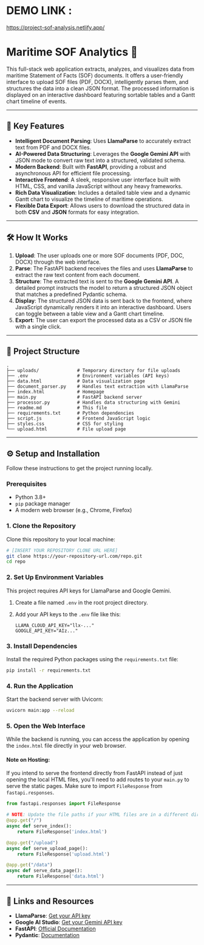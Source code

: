 # DEMO LINK :
https://project-sof-analysis.netlify.app/

# Maritime SOF Analytics 🚢

This full-stack web application extracts, analyzes, and visualizes data from maritime Statement of Facts (SOF) documents. It offers a user-friendly interface to upload SOF files (PDF, DOCX), intelligently parses them, and structures the data into a clean JSON format. The processed information is displayed on an interactive dashboard featuring sortable tables and a Gantt chart timeline of events.

-----

## 🚀 Key Features

  * **Intelligent Document Parsing**: Uses **LlamaParse** to accurately extract text from PDF and DOCX files.
  * **AI-Powered Data Structuring**: Leverages the **Google Gemini API** with JSON mode to convert raw text into a structured, validated schema.
  * **Modern Backend**: Built with **FastAPI**, providing a robust and asynchronous API for efficient file processing.
  * **Interactive Frontend**: A sleek, responsive user interface built with HTML, CSS, and vanilla JavaScript without any heavy frameworks.
  * **Rich Data Visualization**: Includes a detailed table view and a dynamic Gantt chart to visualize the timeline of maritime operations.
  * **Flexible Data Export**: Allows users to download the structured data in both **CSV** and **JSON** formats for easy integration.
    
-----

## 🛠️ How It Works

1.  **Upload**: The user uploads one or more SOF documents (PDF, DOC, DOCX) through the web interface.
2.  **Parse**: The FastAPI backend receives the files and uses **LlamaParse** to extract the raw text content from each document.
3.  **Structure**: The extracted text is sent to the **Google Gemini API**. A detailed prompt instructs the model to return a structured JSON object that matches a predefined Pydantic schema.
4.  **Display**: The structured JSON data is sent back to the frontend, where JavaScript dynamically renders it into an interactive dashboard. Users can toggle between a table view and a Gantt chart timeline.
5.  **Export**: The user can export the processed data as a CSV or JSON file with a single click.

-----

## 📂 Project Structure

```
.
├── uploads/              # Temporary directory for file uploads
├── .env                  # Environment variables (API keys)
├── data.html             # Data visualization page
├── document_parser.py    # Handles text extraction with LlamaParse
├── index.html            # Homepage
├── main.py               # FastAPI backend server
├── processor.py          # Handles data structuring with Gemini
├── readme.md             # This file
├── requirements.txt      # Python dependencies
├── script.js             # Frontend JavaScript logic
├── styles.css            # CSS for styling
└── upload.html           # File upload page
```

-----

## ⚙️ Setup and Installation

Follow these instructions to get the project running locally.

### Prerequisites

  * Python 3.8+
  * `pip` package manager
  * A modern web browser (e.g., Chrome, Firefox)

### 1\. Clone the Repository

Clone this repository to your local machine:

```bash
# [INSERT YOUR REPOSITORY CLONE URL HERE]
git clone https://your-repository-url.com/repo.git
cd repo
```

### 2\. Set Up Environment Variables

This project requires API keys for LlamaParse and Google Gemini.

1.  Create a file named `.env` in the root project directory.

2.  Add your API keys to the `.env` file like this:

    ```env
    LLAMA_CLOUD_API_KEY="llx-..."
    GOOGLE_API_KEY="AIz..."
    ```

### 3\. Install Dependencies

Install the required Python packages using the `requirements.txt` file:

```bash
pip install -r requirements.txt
```

### 4\. Run the Application

Start the backend server with Uvicorn:

```bash
uvicorn main:app --reload
```

### 5\. Open the Web Interface

While the backend is running, you can access the application by opening the `index.html` file directly in your web browser.

#### **Note on Hosting:**

If you intend to serve the frontend directly from FastAPI instead of just opening the local HTML files, you'll need to add routes to your `main.py` to serve the static pages. Make sure to import `FileResponse` from `fastapi.responses`.

```python
from fastapi.responses import FileResponse

# NOTE: Update the file paths if your HTML files are in a different directory.
@app.get("/")
async def serve_index():
    return FileResponse('index.html')

@app.get("/upload")
async def serve_upload_page():
    return FileResponse('upload.html')

@app.get("/data")
async def serve_data_page():
    return FileResponse('data.html')
```

-----

## 🔗 Links and Resources

  * **LlamaParse**: [Get your API key](https://docs.cloud.llamaindex.ai/api_key)
  * **Google AI Studio**: [Get your Gemini API key](https://aistudio.google.com/app/apikey)
  * **FastAPI**: [Official Documentation](https://fastapi.tiangolo.com/)
  * **Pydantic**: [Documentation](https://docs.pydantic.dev/latest/)
